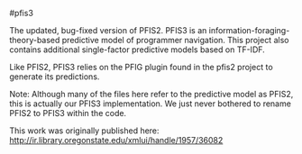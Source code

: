 #pfis3

The updated, bug-fixed version of PFIS2. PFIS3 is an information-foraging-theory-based predictive model of programmer navigation. This project also contains additional single-factor predictive models based on TF-IDF.

Like PFIS2, PFIS3 relies on the PFIG plugin found in the pfis2 project to generate its predictions.

Note: Although many of the files here refer to the predictive model as PFIS2, this is actually our PFIS3 implementation. We just never bothered to rename PFIS2 to PFIS3 within the code.

This work was originally published here: http://ir.library.oregonstate.edu/xmlui/handle/1957/36082